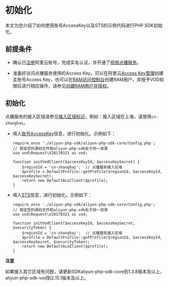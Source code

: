 初始化 
========================

本文为您介绍了如何使用账号AccessKey以及STS的示例代码进行PHP SDK初始化。

前提条件 
-------------------------

* 确认已[注册](https://account.aliyun.com/register/register.htm?spm=a2c4g.11186623.2.13.6f2f12574nF4oY&oauth_callback=https%3A%2F%2Fvod.console.aliyun.com%2F&lang=zh)阿里云账号，完成实名认证，并开通了[视频点播服务](https://www.aliyun.com/product/vod?spm=a2c4g.11186623.2.15.6f2f12574nF4oY)。

  

* 准备好访问点播服务使用的Access Key。可以在阿里云[Access Key管理](https://account.aliyun.com/login/login.htm?oauth_callback=https%3A%2F%2Fak-console.aliyun.com%2F%3Fspm%3Da2c4g.11186623.2.16.6f2f12574nF4oY#/accesskey)创建主账号Access Key，也可以在[RAM访问控制台](https://account.aliyun.com/login/login.htm?oauth_callback=https%3A%2F%2Fram.console.aliyun.com%2F%3Fspm%3Da2c4g.11186623.2.17.6f2f12574nF4oY#/user/list)创建RAM用户，并授予VOD权限后进行相应操作，请参见[创建RAM用户并授权](/intl.zh-CN/开发指南/账号和授权/创建RAM用户并授权.md)。

  




初始化 
------------------------

点播服务的接入区域请参见[接入区域标识](/intl.zh-CN/开发指南/点播中心和访问域名.md)，例如：接入区域在上海，请使用`cn-shanghai`。 

* 填入[账号AccessKey](/intl.zh-CN/开发指南/账号和授权/创建RAM用户并授权.md)信息，进行初始化。示例如下： 

      require_once './aliyun-php-sdk/aliyun-php-sdk-core/Config.php';   // 假定您的源码文件和aliyun-php-sdk处于同一目录
      use vod\Request\V20170321 as vod;
      
      function initVodClient($accessKeyId, $accessKeySecret) {
          $regionId = 'cn-shanghai';  // 点播服务接入区域
          $profile = DefaultProfile::getProfile($regionId, $accessKeyId, $accessKeySecret);
          return new DefaultAcsClient($profile);
      }
                              

  

* 填入[STS](/intl.zh-CN/开发指南/账号和授权/创建角色并进行STS临时授权.md)信息，进行初始化。示例如下：

      require_once './aliyun-php-sdk/aliyun-php-sdk-core/Config.php';   // 假定您的源码文件和aliyun-php-sdk处于同一目录
      use vod\Request\V20170321 as vod;
      
      function initVodClient($accessKeyId, $accessKeySecret, $securityToken) {
          $regionId = 'cn-shanghai';  // 点播服务接入区域
          $profile = DefaultProfile::getProfile($regionId, $accessKeyId, $accessKeySecret, $securityToken);
          return new DefaultAcsClient($profile);
      }
                              

  



**注意**

如果接入其它区域有问题，请更新SDKaliyun-php-sdk-core到1.3.8版本及以上，aliyun-php-sdk-vod到2.15.1版本及以上。
